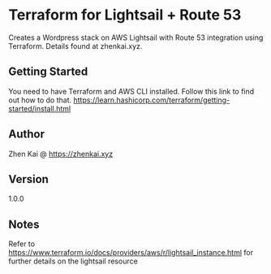 # Terraform for Lightsail + Route 53
Creates a Wordpress stack on AWS Lightsail with Route 53 integration using Terraform. Details found at zhenkai.xyz.

## Getting Started
You need to have Terraform and AWS CLI installed. Follow this link to find out how to do that. https://learn.hashicorp.com/terraform/getting-started/install.html

## Author
Zhen Kai @ https://zhenkai.xyz

## Version
1.0.0

## Notes 
Refer to https://www.terraform.io/docs/providers/aws/r/lightsail_instance.html for further details on the lightsail resource